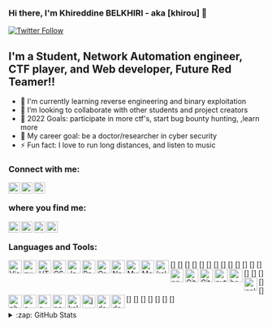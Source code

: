 ### Hi there, I'm Khireddine BELKHIRI - aka [khirou] 👋

[![Twitter Follow](https://img.shields.io/twitter/follow/BELKHIRIKhired1?color=1DA1F2&logo=twitter&style=for-the-badge)](https://twitter.com/BELKHIRIKhired1)

## I'm a Student, Network Automation engineer, CTF player, and Web developer, Future Red Teamer!!

- 🌱 I'm currently learning reverse engineering and binary exploitation
- 👯 I’m looking to collaborate with other students and project creators
- 🥅 2022 Goals: participate in more ctf's, start bug bounty hunting, ,learn more
- 🥅 My career goal: be a doctor/researcher in cyber security
- ⚡ Fun fact: I love to run long distances, and listen to music

### Connect with me:

[<img align="left" alt="khireddine10 | Twitter" width="22px" src="https://cdn.jsdelivr.net/npm/simple-icons@v3/icons/twitter.svg" />][twitter]
[<img align="left" alt="khireddine10 | LinkedIn" width="22px" src="https://cdn.jsdelivr.net/npm/simple-icons@v3/icons/linkedin.svg" />][linkedin]
[<img align="left" alt="khireddine10 | Instagram" width="22px" src="https://cdn.jsdelivr.net/npm/simple-icons@v3/icons/instagram.svg" />][instagram]

<br />

### where you find me:

[<img align="left" alt="khireddine10 | HackTheBox" width="22px" src="https://raw.githubusercontent.com/simple-icons/simple-icons/develop/icons/hackthebox.svg" />][htb]
[<img align="left" alt="khireddine10 | TryHackMe" width="22px" src="" />][thm]
[<img align="left" alt="khireddine10 | Hackerone" width="22px" src="https://raw.githubusercontent.com/simple-icons/simple-icons/develop/icons/hackerone.svg" />][hackerone]
[<img align="left" alt="khireddine10 | bugcrowd" width="22px" src="https://raw.githubusercontent.com/simple-icons/simple-icons/develop/icons/bugcrowd.svg" />][bugcrowd]
<br />

### Languages and Tools:

[<img align="left" alt="Visual Studio Code" width="26px" src="https://img.shields.io/badge/Visual_Studio_Code-0078D4?style=for-the-badge&logo=visual%20studio%20code&logoColor=white" />]
[<img align="left" alt="pycharm" width="26px" src="https://img.shields.io/badge/pycharm-143?style=for-the-badge&logo=pycharm&logoColor=black&color=black&labelColor=green" />]
[<img align="left" alt="HTML5" width="26px" src="https://img.shields.io/badge/HTML5-E34F26?style=for-the-badge&logo=html5&logoColor=white" />]
[<img align="left" alt="CSS3" width="26px" src="https://img.shields.io/badge/CSS3-1572B6?style=for-the-badge&logo=css3&logoColor=white" />]
[<img align="left" alt="JavaScript" width="26px" src="https://img.shields.io/badge/JavaScript-F7DF1E?style=for-the-badge&logo=javascript&logoColor=black" />]
[<img align="left" alt="React" width="26px" src="https://img.shields.io/badge/React-20232A?style=for-the-badge&logo=react&logoColor=61DAFB" />]
[<img align="left" alt="GraphQL" width="26px" src="https://img.shields.io/badge/GraphQl-E10098?style=for-the-badge&logo=graphql&logoColor=white" />]
[<img align="left" alt="Node.js" width="26px" src="https://img.shields.io/badge/Node.js-339933?style=for-the-badge&logo=nodedotjs&logoColor=white" />]
[<img align="left" alt="MySQL" width="26px" src="https://img.shields.io/badge/MySQL-00000F?style=for-the-badge&logo=mysql&logoColor=white" />]
[<img align="left" alt="MongoDB" width="26px" src="https://img.shields.io/badge/MongoDB-4EA94B?style=for-the-badge&logo=mongodb&logoColor=white" />]
[<img align="left" alt="kali" width="26px" src="https://img.shields.io/badge/Django-092E20?style=for-the-badge&logo=django&logoColor=green" />]
[<img align="left" alt="npm" width="26px" src="https://img.shields.io/badge/npm-CB3837?style=for-the-badge&logo=npm&logoColor=white" />]
[<img align="left" alt="Git" width="26px" src=" https://img.shields.io/badge/Git-F05032?style=for-the-badge&logo=git&logoColor=white" />]
[<img align="left" alt="GitHub" width="26px" src="https://img.shields.io/badge/GitHub-100000?style=for-the-badge&logo=github&logoColor=white" />]
[<img align="left" alt="python" width="26px" src="https://img.shields.io/badge/Python-3776AB?style=for-the-badge&logo=python&logoColor=white" />]
[<img align="left" alt="bash" width="26px" src="https://img.shields.io/badge/Shell_Script-121011?style=for-the-badge&logo=gnu-bash&logoColor=white" />]
[<img align="left" alt="golang" width="26px" src="https://img.shields.io/badge/Go-00ADD8?style=for-the-badge&logo=go&logoColor=white" />]
[<img align="left" alt="php" width="26px" src="https://img.shields.io/badge/PHP-777BB4?style=for-the-badge&logo=php&logoColor=white" />]
[<img align="left" alt="c" width="26px" src="https://img.shields.io/badge/C-00599C?style=for-the-badge&logo=c&logoColor=white" />]
[<img align="left" alt="c++" width="26px" src="https://img.shields.io/badge/C%2B%2B-00599C?style=for-the-badge&logo=c%2B%2B&logoColor=white" />]
[<img align="left" alt="powershell" width="26px" src="https://img.shields.io/badge/PowerShell-5391FE?style=for-the-badge&logo=PowerShell&logoColor=white" />]
[<img align="left" alt="kali" width="26px" src="https://img.shields.io/badge/Kali_Linux-557C94?style=for-the-badge&logo=kali-linux&logoColor=white" />]
[<img align="left" alt="json" width="26px" src="https://img.shields.io/badge/json-5E5C5C?style=for-the-badge&logo=json&logoColor=white" />]
[<img align="left" alt="docker" width="26px" src="https://img.shields.io/badge/Docker-2CA5E0?style=for-the-badge&logo=docker&logoColor=white" />]
[<img align="left" alt="docker" width="26px" src="https://img.shields.io/badge/Ansible-000000?style=for-the-badge&logo=ansible&logoColor=white" />]

<details>
  <summary>:zap: GitHub Stats</summary>

  <img align="left" alt="codeSTACKr's GitHub Stats" src="https://github-readme-stats.codestackr.vercel.app/api?username=codeSTACKr&show_icons=true&hide_border=true" />

</details>

[twitter]: https://twitter.com/BELKHIRIKhired1
[instagram]: https://www.instagram.com/khireddine_belkhiri/
[linkedin]: https://www.linkedin.com/in/khireddine-belkhiri-074086182/
[htb]: https://app.hackthebox.eu/profile/473061
[thm]: https://tryhackme.com/p/khirou
[hackerone]: https://hackerone.com/khirou
[bugcrowd]: https://bugcrowd.com/khirou
